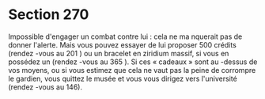# Section 270

Impossible d'engager un combat contre lui : cela ne ma nquerait
pas de donner l'alerte. Mais vous pouvez essayer de lui proposer
500 crédits (rendez -vous au 201 ) ou un bracelet en ziridium
massif, si vous en possédez un (rendez -vous au 365 ). Si ces «
cadeaux » sont au -dessus de vos moyens, ou si vous estimez que
cela ne vaut pas la peine de corrompre le gardien, vous quittez le
musée et vous vous dirigez vers l'université (rendez -vous au
146).